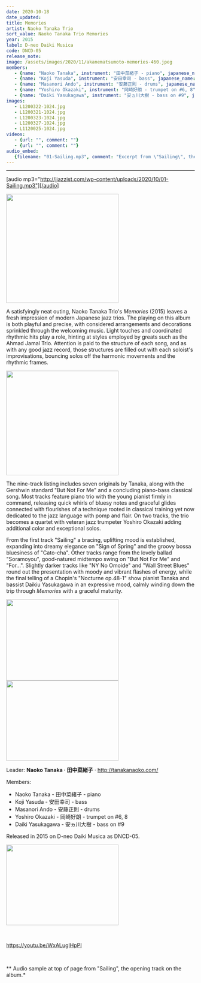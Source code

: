```yaml
---
date: 2020-10-18
date_updated: 
title: Memories
artist: Naoko Tanaka Trio
sort_value: Naoko Tanaka Trio Memories
year: 2015
label: D-neo Daiki Musica
code: DNCD-05
release_note: 
image: /assets/images/2020/11/akanematsumoto-memories-460.jpeg
members:
   - {name: "Naoko Tanaka", instrument: "田中菜緒子 - piano", japanese_name: , url: ""}
   - {name: "Koji Yasuda", instrument: "安田幸司 - bass", japanese_name: , url: ""}
   - {name: "Masanori Ando", instrument: "安藤正則 - drums", japanese_name: , url: ""}
   - {name: "Yoshiro Okazaki", instrument: "岡崎好朗 - trumpet on #6, 8", japanese_name: , url: ""}
   - {name: "Daiki Yasukagawa", instrument: "安ヵ川大樹 - bass on #9", japanese_name: , url: ""}
images: 
   - L1200322-1024.jpg
   - L1200321-1024.jpg
   - L1200323-1024.jpg
   - L1200327-1024.jpg
   - L1120025-1024.jpg
videos: 
   - {url: "", comment: ""}
   - {url: "", comment: ""}
audio_embed:
   {filename: "01-Sailing.mp3", comment: "Excerpt from \"Sailing\", the opening track on the album:"}
---
```

---
[audio mp3="http://jjazzist.com/wp-content/uploads/2020/10/01-Sailing.mp3"][/audio]

<a href="http://jjazzist.com/wp-content/uploads/2019/01/L1200322.jpg"><img class="alignright wp-image-3816 size-medium" src="http://jjazzist.com/wp-content/uploads/2019/01/L1200322-300x291.jpg" alt="" width="300" height="291" /></a>

A satisfyingly neat outing, Naoko Tanaka Trio's *Memories* (2015) leaves a fresh impression of modern Japanese jazz trios. The playing on this album is both playful and precise, with considered arrangements and decorations sprinkled through the welcoming music. Light touches and coordinated rhythmic hits play a role, hinting at styles employed by greats such as the Ahmad Jamal Trio. Attention is paid to the structure of each song, and as with any good jazz record, those structures are filled out with each soloist's improvisations, bouncing solos off the harmonic movements and the rhythmic frames.

<a href="http://jjazzist.com/wp-content/uploads/2019/01/L1200321.jpg"><img class="wp-image-3815 size-medium alignright" src="http://jjazzist.com/wp-content/uploads/2019/01/L1200321-300x279.jpg" alt="" width="300" height="279" /></a>

The nine-track listing includes seven originals by Tanaka, along with the Gershwin standard "But Not For Me" and a concluding piano-bass classical song. Most tracks feature piano trio with the young pianist firmly in command, releasing quick whirls of bluesy notes and graceful glides connected with flourishes of a technique rooted in classical training yet now dedicated to the jazz language with pomp and flair. On two tracks, the trio becomes a quartet with veteran jazz trumpeter Yoshiro Okazaki adding additional color and exceptional solos.

From the first track "Sailing" a bracing, uplifting mood is established, expanding into dreamy elegance on "Sign of Spring" and the groovy bossa bluesiness of "Cato-cha". Other tracks range from the lovely ballad "Soramoyou", good-natured midtempo swing on "But Not For Me" and "For...". Slightly darker tracks like "NY No Omoide" and "Wall Street Blues" round out the presentation with moody and vibrant flashes of energy, while the final telling of a Chopin's "Nocturne op.48-1" show pianist Tanaka and bassist Daikiu Yasukagawa in an expressive mood, calmly winding down the trip through *Memories* with a graceful maturity.

<a href="http://jjazzist.com/wp-content/uploads/2019/01/L1200323.jpg"><img class="alignnone wp-image-3817 size-medium" src="http://jjazzist.com/wp-content/uploads/2019/01/L1200323-300x217.jpg" alt="" width="300" height="217" /></a> <a href="http://jjazzist.com/wp-content/uploads/2019/01/L1200327.jpg"><img class="alignnone wp-image-3818 size-medium" src="http://jjazzist.com/wp-content/uploads/2019/01/L1200327-300x214.jpg" alt="" width="300" height="214" /></a>

Leader: <strong>Naoko Tanaka · 田中菜緒子</strong> · <a href="http://tanakanaoko.com/">http://tanakanaoko.com/</a>

Members:
<ul>
 	<li>Naoko Tanaka - 田中菜緒子 - piano</li>
 	<li>Koji Yasuda - 安田幸司 - bass</li>
 	<li>Masanori Ando - 安藤正則 - drums</li>
 	<li>Yoshiro Okazaki - 岡崎好朗 - trumpet on #6, 8</li>
 	<li>Daiki Yasukagawa - 安ヵ川大樹 - bass on #9</li>
</ul>
Released in 2015 on D-neo Daiki Musica as DNCD-05.

<a href="http://jjazzist.com/wp-content/uploads/2018/09/L1120025.jpg"><img class="alignnone wp-image-3675 size-medium" src="http://jjazzist.com/wp-content/uploads/2018/09/L1120025-300x215.jpg" alt="" width="300" height="215" /></a>

&nbsp;

https://youtu.be/WxALugIHpPI

&nbsp;

** Audio sample at top of page from "Sailing", the opening track on the album.*

